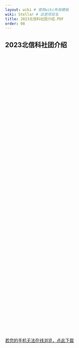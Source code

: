 ```yaml
---
layout: wiki # 使用wiki布局模板
wiki: Stellar # 这是项目名
title: 2023北信科社团介绍.PDF
order: 08
---
```


## **2023北信科社团介绍** 


<!DOCTYPE html PUBLIC "-//W3C//DTD XHTML 1.0 Transitional//EN" "http://www.w3.org/TR/xhtml1/DTD/xhtml1-transitional.dtd">
<html xmlns="http://www.w3.org/1999/xhtml">
<head>
<meta http-equiv="Content-Type" content="text/html; charset=utf-8" />
<meta name="keywords" content="2023北信科社团介绍" />
<meta name="description" content="2023北信科社团介绍" />
<title>2023北信科社团介绍</title>
<script type="text/javascript" src="/assets/js/pdfobject.js"></script>
</head>
<body background="images/bj.jpg">
<script type="text/javascript">
    window.onload = function() {
        PDFObject.embed(
            "/assets/wiki/fresher/北信科社团介绍.pdf",
            "#pdf"
        );
    };
</script>
<center>
<div id="pdf" style="width: 688px;height: 900px;">
</div>
</center>
</body>
</html>


<a href="/assets/wiki/fresher/北信科社团介绍.pdf" download="北信科社团介绍.pdf">若您的手机无法在线浏览，点此下载</a>